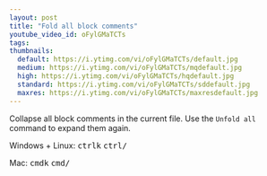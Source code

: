 ```yaml
---
layout: post
title: "Fold all block comments"
youtube_video_id: oFylGMaTCTs
tags:
thumbnails:
  default: https://i.ytimg.com/vi/oFylGMaTCTs/default.jpg
  medium: https://i.ytimg.com/vi/oFylGMaTCTs/mqdefault.jpg
  high: https://i.ytimg.com/vi/oFylGMaTCTs/hqdefault.jpg
  standard: https://i.ytimg.com/vi/oFylGMaTCTs/sddefault.jpg
  maxres: https://i.ytimg.com/vi/oFylGMaTCTs/maxresdefault.jpg
---
```


Collapse all block comments in the current file. Use the `Unfold all` command to expand them again.

Windows + Linux: <kbd>ctrl</kbd><kbd>k</kbd> <kbd>ctrl</kbd><kbd>/</kbd>

Mac: <kbd>cmd</kbd><kbd>k</kbd> <kbd>cmd</kbd><kbd>/</kbd>